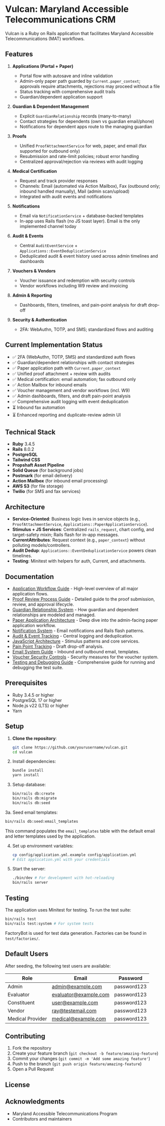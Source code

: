 # Vulcan: Maryland Accessible Telecommunications CRM

Vulcan is a Ruby on Rails application that facilitates Maryland Accessible Telecommunications (MAT) workflows.

## Features

1. **Applications (Portal + Paper)**
   - Portal flow with autosave and inline validation
   - Admin-only paper path guarded by `Current.paper_context`; approvals require attachments, rejections may proceed without a file
   - Status tracking with comprehensive audit trails
   - Guardian/dependent application support

2. **Guardian & Dependent Management**
   - Explicit `GuardianRelationship` records (many-to-many)
   - Contact strategies for dependents (own vs guardian email/phone)
   - Notifications for dependent apps route to the managing guardian

3. **Proofs**
   - Unified `ProofAttachmentService` for web, paper, and email (fax supported for outbound only)
   - Resubmission and rate-limit policies; robust error handling
   - Centralized approval/rejection via reviews with audit logging

4. **Medical Certification**
   - Request and track provider responses
   - Channels: Email (automated via Action Mailbox), Fax (outbound only; inbound handled manually), Mail (admin scan/upload)
   - Integrated with audit events and notifications

5. **Notifications**
   - Email via `NotificationService` + database-backed templates
   - In-app uses Rails flash (no JS toast layer). Email is the only implemented channel today

6. **Audit & Events**
   - Central `AuditEventService` + `Applications::EventDeduplicationService`
   - Deduplicated audit & event history used across admin timelines and dashboards

7. **Vouchers & Vendors**
   - Voucher issuance and redemption with security controls
   - Vendor workflows including W9 review and invoicing

8. **Admin & Reporting**
   - Dashboards, filters, timelines, and pain-point analysis for draft drop-off

9. **Security & Authentication**
   - 2FA: WebAuthn, TOTP, and SMS; standardized flows and auditing

## Current Implementation Status

- ✅ 2FA (WebAuthn, TOTP, SMS) and standardized auth flows
- ✅ Guardian/dependent relationships with contact strategies
- ✅ Paper application path with `Current.paper_context`
- ✅ Unified proof attachment + review with audits
- ✅ Medical certification: email automation; fax outbound only
- ✅ Action Mailbox for inbound emails
- ✅ Voucher management and vendor workflows (incl. W9)
- ✅ Admin dashboards, filters, and draft pain-point analysis
- ✅ Comprehensive audit logging with event deduplication
- ⏳ Inbound fax automation
- ⏳ Enhanced reporting and duplicate-review admin UI

## Technical Stack

- **Ruby** 3.4.5
- **Rails** 8.0.2
- **PostgreSQL**
- **Tailwind CSS**
- **Propshaft Asset Pipeline**
- **Solid Queue** (for background jobs)
- **Postmark** (for email delivery)
- **Action Mailbox** (for inbound email processing)
- **AWS S3** (for file storage)
- **Twilio** (for SMS and fax services)

## Architecture

- **Service-Oriented**: Business logic lives in service objects (e.g., `ProofAttachmentService`, `Applications::PaperApplicationService`).
- **Stimulus + JS Services**: Centralized `rails_request`, chart config, and target-safety mixin; Rails flash for in-app messages.
- **CurrentAttributes**: Request context (e.g., `paper_context`) without polluting models/controllers.
- **Audit Dedup**: `Applications::EventDeduplicationService` powers clean timelines.
- **Testing**: Minitest with helpers for auth, Current, and attachments.

## Documentation

- [Application Workflow Guide](docs/features/application_workflow_guide.md) - High-level overview of all major application flows.
- [Proof Review Process Guide](docs/features/proof_review_process_guide.md) - Detailed guide to the proof submission, review, and approval lifecycle.
- [Guardian Relationship System](docs/development/guardian_relationship_system.md) - How guardian and dependent relationships are modeled and managed.
- [Paper Application Architecture](docs/development/paper_application_architecture.md) - Deep dive into the admin-facing paper application workflow.
- [Notification System](docs/features/notifications.md) - Email notifications and Rails flash patterns.
- [Audit & Event Tracking](docs/features/audit_event_tracking.md) - Central logging and deduplication.
- [JavaScript Architecture](docs/development/javascript_architecture.md) - Stimulus patterns and core services.
- [Pain Point Tracking](docs/features/application_pain_point_tracking.md) - Draft drop-off analysis.
- [Email System Guide](docs/infrastructure/email_system.md) - Inbound and outbound email, templates.
- [Voucher Security Controls](docs/security/voucher_security_controls.md) - Security measures for the voucher system.
- [Testing and Debugging Guide](docs/development/testing_and_debugging_guide.md) - Comprehensive guide for running and debugging the test suite.

## Prerequisites

- Ruby 3.4.5 or higher
- PostgreSQL 17 or higher
- Node.js v22 (LTS) or higher
- Yarn

## Setup

1. **Clone the repository**:
   ```bash
   git clone https://github.com/yourusername/vulcan.git
   cd vulcan
   ```

2. Install dependencies:
   ```bash
   bundle install
   yarn install
   ```

3. Setup database:
   ```bash
   bin/rails db:create
   bin/rails db:migrate
   bin/rails db:seed
   ```

3a. Seed email templates:
   ```bash
   bin/rails db:seed:email_templates
   ```
   This command populates the `email_templates` table with the default email and letter templates used by the application.

4. Set up environment variables:
   ```bash
   cp config/application.yml.example config/application.yml
   # Edit application.yml with your credentials
   ```

5. Start the server:
   ```bash
   ./bin/dev # For development with hot-reloading
   bin/rails server
   ```

## Testing

The application uses Minitest for testing. To run the test suite:

```bash
bin/rails test
bin/rails test:system # For system tests
```

FactoryBot is used for test data generation. Factories can be found in `test/factories/`.

## Default Users

After seeding, the following test users are available:

| Role | Email | Password |
|------|-------|----------|
| Admin | admin@example.com | password123 |
| Evaluator | evaluator@example.com | password123 |
| Constituent | user@example.com | password123 |
| Vendor | ray@testemail.com | password123 |
| Medical Provider | medical@example.com | password123 |

## Contributing

1. Fork the repository
2. Create your feature branch (`git checkout -b feature/amazing-feature`)
3. Commit your changes (`git commit -m 'Add some amazing feature'`)
4. Push to the branch (`git push origin feature/amazing-feature`)
5. Open a Pull Request

## License

## Acknowledgments

- Maryland Accessible Telecommunications Program
- Contributors and maintainers
